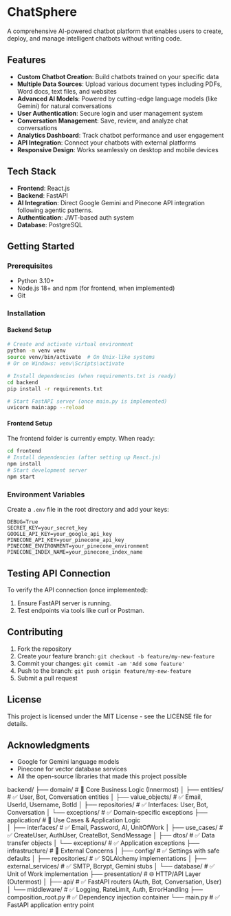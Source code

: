 # ChatSphere

A comprehensive AI-powered chatbot platform that enables users to create, deploy, and manage intelligent chatbots without writing code.

## Features

- **Custom Chatbot Creation**: Build chatbots trained on your specific data
- **Multiple Data Sources**: Upload various document types including PDFs, Word docs, text files, and websites
- **Advanced AI Models**: Powered by cutting-edge language models (like Gemini) for natural conversations
- **User Authentication**: Secure login and user management system
- **Conversation Management**: Save, review, and analyze chat conversations
- **Analytics Dashboard**: Track chatbot performance and user engagement
- **API Integration**: Connect your chatbots with external platforms
- **Responsive Design**: Works seamlessly on desktop and mobile devices

## Tech Stack

- **Frontend**: React.js
- **Backend**: FastAPI
- **AI Integration**: Direct Google Gemini and Pinecone API integration following agentic patterns.
- **Authentication**: JWT-based auth system
- **Database**: PostgreSQL

## Getting Started

### Prerequisites

- Python 3.10+
- Node.js 18+ and npm (for frontend, when implemented)
- Git

### Installation

#### Backend Setup

```bash
# Create and activate virtual environment
python -m venv venv
source venv/bin/activate  # On Unix-like systems
# Or on Windows: venv\Scripts\activate

# Install dependencies (when requirements.txt is ready)
cd backend
pip install -r requirements.txt

# Start FastAPI server (once main.py is implemented)
uvicorn main:app --reload
```

#### Frontend Setup

The frontend folder is currently empty. When ready:

```bash
cd frontend
# Install dependencies (after setting up React.js)
npm install
# Start development server
npm start
```

### Environment Variables

Create a `.env` file in the root directory and add your keys:

```
DEBUG=True
SECRET_KEY=your_secret_key
GOOGLE_API_KEY=your_google_api_key
PINECONE_API_KEY=your_pinecone_api_key
PINECONE_ENVIRONMENT=your_pinecone_environment
PINECONE_INDEX_NAME=your_pinecone_index_name
```

## Testing API Connection

To verify the API connection (once implemented):
1. Ensure FastAPI server is running.
2. Test endpoints via tools like curl or Postman.

## Contributing

1. Fork the repository
2. Create your feature branch: `git checkout -b feature/my-new-feature`
3. Commit your changes: `git commit -am 'Add some feature'`
4. Push to the branch: `git push origin feature/my-new-feature`
5. Submit a pull request

## License

This project is licensed under the MIT License - see the LICENSE file for details.

## Acknowledgments

- Google for Gemini language models
- Pinecone for vector database services
- All the open-source libraries that made this project possible 



backend/
├── domain/                          # 🎯 Core Business Logic (Innermost)
│   ├── entities/                   # ✅ User, Bot, Conversation entities
│   ├── value_objects/              # ✅ Email, UserId, Username, BotId
│   ├── repositories/               # ✅ Interfaces: User, Bot, Conversation
│   └── exceptions/                 # ✅ Domain-specific exceptions
├── application/                     # 🔄 Use Cases & Application Logic  
│   ├── interfaces/                 # ✅ Email, Password, AI, UnitOfWork
│   ├── use_cases/                  # ✅ CreateUser, AuthUser, CreateBot, SendMessage
│   ├── dtos/                       # ✅ Data transfer objects
│   └── exceptions/                 # ✅ Application exceptions
├── infrastructure/                  # 🔌 External Concerns
│   ├── config/                     # ✅ Settings with safe defaults
│   ├── repositories/               # ✅ SQLAlchemy implementations
│   ├── external_services/          # ✅ SMTP, Bcrypt, Gemini stubs
│   └── database/                   # ✅ Unit of Work implementation
├── presentation/                    # 🌐 HTTP/API Layer (Outermost)
│   ├── api/                        # ✅ FastAPI routers (Auth, Bot, Conversation, User)
│   └── middleware/                 # ✅ Logging, RateLimit, Auth, ErrorHandling
├── composition_root.py             # ✅ Dependency injection container
└── main.py                         # ✅ FastAPI application entry point